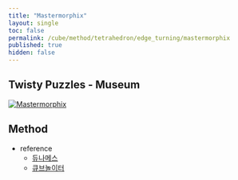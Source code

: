 ```yaml
---
title: "Mastermorphix"
layout: single
toc: false
permalink: /cube/method/tetrahedron/edge_turning/mastermorphix
published: true
hidden: false
---
```


<head>
  <base target="_blank">
</head>



## Twisty Puzzles - Museum

<a href="https://twistypuzzles.com/app/museum/museum_showitem.php?pkey=675">
  <img alt="Mastermorphix" src="https://twistypuzzles.com/museum/large/00675-01.jpg">
</a>



## Method

- reference
  - [듀나메스](https://youtu.be/yKW48BaE91M)
  - [큐브놀이터](https://youtu.be/VW-CvVZkRzQ)
